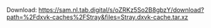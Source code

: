 Download: https://sam.nl.tab.digital/s/oZRKz5So2B8gbzY/download?path=%2Fdxvk-caches%2FStray&files=Stray.dxvk-cache.tar.xz
